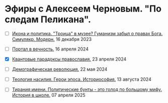 # Эфиры с Алексеем Черновым. "По следам Пеликана".

- [ ] [Икона и политика. "Троица" в музее? Гуманизм забыл о правах Бога. Симулякр. Модерн.](2023_12_16.md) 16 декабря 2023
- [ ] [Портал в вечность.](2024_04_16.md) 16 апреля 2024
- [x] [Квантовые парадоксы православия.](2024_04_23.md) 23 апреля 2024
- [ ] [Демографическая революция.](2024_05_22.md) 22 мая 2024
- [ ] [Теология насилия. Герои эпоса. Историософия.](2024_08_13.md) 13 августа 2024
- [ ] [Тирания имени. Политические бунты - это голод по большому мифу. История в школе.](2025_04_07.md) 07 апреля 2025

